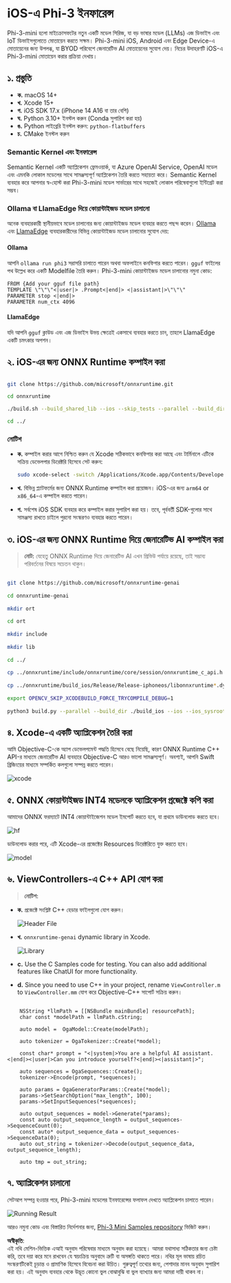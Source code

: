 # **iOS-এ Phi-3 ইনফারেন্স**

Phi-3-mini হলো মাইক্রোসফটের নতুন একটি মডেল সিরিজ, যা বড় ভাষার মডেল (LLMs) এজ ডিভাইস এবং IoT ডিভাইসগুলোতে মোতায়েন করতে সক্ষম। Phi-3-mini iOS, Android এবং Edge Device-এ মোতায়েনের জন্য উপলব্ধ, যা BYOD পরিবেশে জেনারেটিভ AI মোতায়েনের সুযোগ দেয়। নিচের উদাহরণটি iOS-এ Phi-3-mini মোতায়েন করার প্রক্রিয়া দেখায়।

## **১. প্রস্তুতি**

- **ক.** macOS 14+  
- **খ.** Xcode 15+  
- **গ.** iOS SDK 17.x (iPhone 14 A16 বা তার বেশি)  
- **ঘ.** Python 3.10+ ইনস্টল করুন (Conda সুপারিশ করা হয়)  
- **ঙ.** Python লাইব্রেরি ইনস্টল করুন: `python-flatbuffers`  
- **চ.** CMake ইনস্টল করুন  

### Semantic Kernel এবং ইনফারেন্স

Semantic Kernel একটি অ্যাপ্লিকেশন ফ্রেমওয়ার্ক, যা Azure OpenAI Service, OpenAI মডেল এবং এমনকি লোকাল মডেলের সাথে সামঞ্জস্যপূর্ণ অ্যাপ্লিকেশন তৈরি করতে সহায়তা করে। Semantic Kernel ব্যবহার করে আপনার স্ব-হোস্ট করা Phi-3-mini মডেল সার্ভারের সাথে সহজেই লোকাল পরিষেবাগুলো ইন্টিগ্রেট করা সম্ভব।

### Ollama বা LlamaEdge দিয়ে কোয়ান্টাইজড মডেল চালানো

অনেক ব্যবহারকারী স্থানীয়ভাবে মডেল চালানোর জন্য কোয়ান্টাইজড মডেল ব্যবহার করতে পছন্দ করেন। [Ollama](https://ollama.com) এবং [LlamaEdge](https://llamaedge.com) ব্যবহারকারীদের বিভিন্ন কোয়ান্টাইজড মডেল চালানোর সুযোগ দেয়:

#### **Ollama**

আপনি `ollama run phi3` সরাসরি চালাতে পারেন অথবা অফলাইনে কনফিগার করতে পারেন। `gguf` ফাইলের পথ উল্লেখ করে একটি Modelfile তৈরি করুন। Phi-3-mini কোয়ান্টাইজড মডেল চালানোর নমুনা কোড:

```gguf
FROM {Add your gguf file path}
TEMPLATE \"\"\"<|user|> .Prompt<|end|> <|assistant|>\"\"\"
PARAMETER stop <|end|>
PARAMETER num_ctx 4096
```

#### **LlamaEdge**

যদি আপনি `gguf` ক্লাউড এবং এজ ডিভাইস উভয় ক্ষেত্রেই একসাথে ব্যবহার করতে চান, তাহলে LlamaEdge একটি চমৎকার অপশন।

## **২. iOS-এর জন্য ONNX Runtime কম্পাইল করা**

```bash

git clone https://github.com/microsoft/onnxruntime.git

cd onnxruntime

./build.sh --build_shared_lib --ios --skip_tests --parallel --build_dir ./build_ios --ios --apple_sysroot iphoneos --osx_arch arm64 --apple_deploy_target 17.5 --cmake_generator Xcode --config Release

cd ../

```

### **নোটিশ**

- **ক.** কম্পাইল করার আগে নিশ্চিত করুন যে Xcode সঠিকভাবে কনফিগার করা আছে এবং টার্মিনালে এটিকে সক্রিয় ডেভেলপার ডিরেক্টরি হিসেবে সেট করুন:

    ```bash
    sudo xcode-select -switch /Applications/Xcode.app/Contents/Developer
    ```

- **খ.** বিভিন্ন প্ল্যাটফর্মের জন্য ONNX Runtime কম্পাইল করা প্রয়োজন। iOS-এর জন্য `arm64` or `x86_64`-এ কম্পাইল করতে পারেন।  

- **গ.** সর্বশেষ iOS SDK ব্যবহার করে কম্পাইল করার সুপারিশ করা হয়। তবে, পূর্ববর্তী SDK-গুলোর সাথে সামঞ্জস্য রাখতে চাইলে পুরনো সংস্করণও ব্যবহার করতে পারেন।  

## **৩. iOS-এর জন্য ONNX Runtime দিয়ে জেনারেটিভ AI কম্পাইল করা**

> **নোট:** যেহেতু ONNX Runtime দিয়ে জেনারেটিভ AI এখন প্রিভিউ পর্যায়ে রয়েছে, তাই সম্ভাব্য পরিবর্তনের বিষয়ে সচেতন থাকুন।  

```bash

git clone https://github.com/microsoft/onnxruntime-genai
 
cd onnxruntime-genai
 
mkdir ort
 
cd ort
 
mkdir include
 
mkdir lib
 
cd ../
 
cp ../onnxruntime/include/onnxruntime/core/session/onnxruntime_c_api.h ort/include
 
cp ../onnxruntime/build_ios/Release/Release-iphoneos/libonnxruntime*.dylib* ort/lib
 
export OPENCV_SKIP_XCODEBUILD_FORCE_TRYCOMPILE_DEBUG=1
 
python3 build.py --parallel --build_dir ./build_ios --ios --ios_sysroot iphoneos --ios_arch arm64 --ios_deployment_target 17.5 --cmake_generator Xcode --cmake_extra_defines CMAKE_XCODE_ATTRIBUTE_CODE_SIGNING_ALLOWED=NO

```

## **৪. Xcode-এ একটি অ্যাপ্লিকেশন তৈরি করা**

আমি Objective-C-কে অ্যাপ ডেভেলপমেন্ট পদ্ধতি হিসেবে বেছে নিয়েছি, কারণ ONNX Runtime C++ API-র মাধ্যমে জেনারেটিভ AI ব্যবহারে Objective-C আরও ভালো সামঞ্জস্যপূর্ণ। অবশ্যই, আপনি Swift ব্রিজিংয়ের মাধ্যমে সম্পর্কিত কলগুলো সম্পন্ন করতে পারেন।

![xcode](../../../../../translated_images/xcode.6c67033ca85b703e80cc51ecaa681fbcb6ac63cc0c256705ac97bc9ca039c235.bn.png)

## **৫. ONNX কোয়ান্টাইজড INT4 মডেলকে অ্যাপ্লিকেশন প্রজেক্টে কপি করা**

আমাদের ONNX ফরম্যাটে INT4 কোয়ান্টাইজেশন মডেল ইমপোর্ট করতে হবে, যা প্রথমে ডাউনলোড করতে হবে।  

![hf](../../../../../translated_images/hf.b99941885c6561bb3bcc0155d409e713db6d47b4252fb6991a08ffeefc0170ec.bn.png)

ডাউনলোড করার পরে, এটি Xcode-এর প্রজেক্টের Resources ডিরেক্টরিতে যুক্ত করতে হবে।  

![model](../../../../../translated_images/model.f0cb932ac2c7648211fbe5341ee1aa42b77cb7f956b6d9b084afb8fbf52927c7.bn.png)

## **৬. ViewControllers-এ C++ API যোগ করা**

> **নোটিশ:**  

- **ক.** প্রজেক্টে সংশ্লিষ্ট C++ হেডার ফাইলগুলো যোগ করুন।  

  ![Header File](../../../../../translated_images/head.2504a93b0be166afde6729fb193ebd14c5acb00a0bb6de1939b8a175b1f630fb.bn.png)

- **খ.** `onnxruntime-genai` dynamic library in Xcode.

  ![Library](../../../../../translated_images/lib.86e12a925eb07e4e71a1466fa4f3ad27097e08505d25d34e98c33005d69b6f23.bn.png)

- **c.** Use the C Samples code for testing. You can also add additional features like ChatUI for more functionality.

- **d.** Since you need to use C++ in your project, rename `ViewController.m` to `ViewController.mm` যোগ করে Objective-C++ সাপোর্ট সক্রিয় করুন।  

```objc

    NSString *llmPath = [[NSBundle mainBundle] resourcePath];
    char const *modelPath = llmPath.cString;

    auto model =  OgaModel::Create(modelPath);

    auto tokenizer = OgaTokenizer::Create(*model);

    const char* prompt = "<|system|>You are a helpful AI assistant.<|end|><|user|>Can you introduce yourself?<|end|><|assistant|>";

    auto sequences = OgaSequences::Create();
    tokenizer->Encode(prompt, *sequences);

    auto params = OgaGeneratorParams::Create(*model);
    params->SetSearchOption("max_length", 100);
    params->SetInputSequences(*sequences);

    auto output_sequences = model->Generate(*params);
    const auto output_sequence_length = output_sequences->SequenceCount(0);
    const auto* output_sequence_data = output_sequences->SequenceData(0);
    auto out_string = tokenizer->Decode(output_sequence_data, output_sequence_length);
    
    auto tmp = out_string;

```

## **৭. অ্যাপ্লিকেশন চালানো**

সেটআপ সম্পন্ন হওয়ার পরে, Phi-3-mini মডেলের ইনফারেন্সের ফলাফল দেখতে অ্যাপ্লিকেশন চালাতে পারেন।  

![Running Result](../../../../../translated_images/result.7ebd1fe614f809d776c46475275ec72e4ab898c4ec53ae62b29315c064ca6839.bn.jpg)

আরও নমুনা কোড এবং বিস্তারিত নির্দেশনার জন্য, [Phi-3 Mini Samples repository](https://github.com/Azure-Samples/Phi-3MiniSamples/tree/main/ios) ভিজিট করুন।  

**অস্বীকৃতি**:  
এই নথি মেশিন-ভিত্তিক এআই অনুবাদ পরিষেবার মাধ্যমে অনুবাদ করা হয়েছে। আমরা যথাসাধ্য সঠিকতার জন্য চেষ্টা করি, তবে দয়া করে মনে রাখবেন যে স্বয়ংক্রিয় অনুবাদে ত্রুটি বা অসঙ্গতি থাকতে পারে। নথির মূল ভাষায় রচিত সংস্করণটিকেই চূড়ান্ত ও প্রামাণিক হিসেবে বিবেচনা করা উচিত। গুরুত্বপূর্ণ তথ্যের জন্য, পেশাদার মানব অনুবাদ সুপারিশ করা হয়। এই অনুবাদ ব্যবহার থেকে উদ্ভূত কোনো ভুল বোঝাবুঝি বা ভুল ব্যাখ্যার জন্য আমরা দায়ী থাকব না।